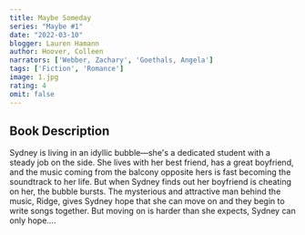 ```yaml
---
title: Maybe Someday
series: "Maybe #1"
date: "2022-03-10"
blogger: Lauren Hamann
author: Hoover, Colleen
narrators: ['Webber, Zachary', 'Goethals, Angela']
tags: ['Fiction', 'Romance']
image: 1.jpg
rating: 4
omit: false
---
```



## Book Description

Sydney is living in an idyllic bubble—she's a dedicated student with a steady job on the side. She lives with her best friend, has a great boyfriend, and the music coming from the balcony opposite hers is fast becoming the soundtrack to her life. But when Sydney finds out her boyfriend is cheating on her, the bubble bursts. The mysterious and attractive man behind the music, Ridge, gives Sydney hope that she can move on and they begin to write songs together. But moving on is harder than she expects, Sydney can only hope….